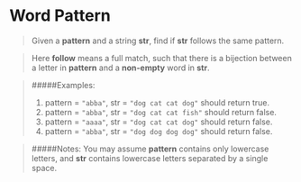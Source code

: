 Word Pattern
============

>Given a **pattern** and a string **str**, find if **str** follows 
>the same pattern.

>Here **follow** means a full match, such that there is a bijection between 
>a letter in **pattern** and a **non-empty** word in **str**.

>#####Examples:
>1. pattern = `"abba"`, str = `"dog cat cat dog"` should return true.
>1. pattern = `"abba"`, str = `"dog cat cat fish"` should return false.
>1. pattern = `"aaaa"`, str = `"dog cat cat dog"` should return false.
>1. pattern = `"abba"`, str = `"dog dog dog dog"` should return false.

>#####Notes:
>You may assume **pattern** contains only lowercase letters, and **str** 
>contains lowercase letters separated by a single space.
